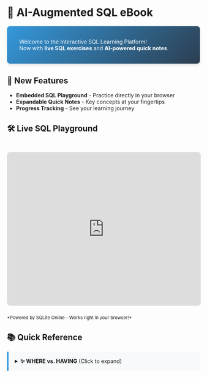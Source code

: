 <style>
.footer, .octocat {
  display: none !important;
}

/* New styles for interactive elements */
.sql-playground {
  width: 100%;
  height: 400px;
  border: 1px solid #ddd;
  border-radius: 8px;
  margin: 1.5rem 0;
}

.quick-note {
  background: #f8f9fa;
  border-left: 4px solid #3498db;
  padding: 1rem;
  margin: 1rem 0;
  border-radius: 0 8px 8px 0;
}

.badge-container {
  display: flex;
  gap: 0.5rem;
  margin: 1.5rem 0;
  flex-wrap: wrap;
}
</style>

# 📘 AI-Augmented SQL eBook

<div class="intro-card" style="
  background: linear-gradient(135deg, #3498db, #2c3e50);
  color: white;
  padding: 2rem;
  border-radius: 8px;
  box-shadow: 0 4px 6px rgba(0,0,0,0.1);
  margin-bottom: 2rem;
">
Welcome to the Interactive SQL Learning Platform!<br>
Now with <strong>live SQL exercises</strong> and <strong>AI-powered quick notes</strong>.
</div>

## 🚀 New Features
- **Embedded SQL Playground** - Practice directly in your browser
- **Expandable Quick Notes** - Key concepts at your fingertips
- **Progress Tracking** - See your learning journey

## 🛠️ Live SQL Playground
<iframe src="https://sqliteonline.com/" class="sql-playground"></iframe>
<small>*Powered by SQLite Online - Works right in your browser!*</small>

## 📚 Quick Reference
<div class="quick-note">
<details>
<summary><strong>✨ WHERE vs. HAVING</strong> (Click to expand)</summary>

```sql
-- WHERE filters rows BEFORE aggregation
SELECT department, COUNT(*) 
FROM employees 
WHERE salary > 5000 
GROUP BY department;

-- HAVING filters AFTER aggregation
SELECT department, AVG(salary) 
FROM employees 
GROUP BY department 
HAVING AVG(salary) > 5000;

## 🔍 Exercises

<div style="display: grid; grid-template-columns: repeat(auto-fit, minmax(250px, 1fr)); gap: 1.5rem; margin: 2rem 0;">

<a href="exercises/activity_4C_AI.html" style="text-decoration: none;">
  <div style="background: #2188ff; color: white; padding: 1rem; border-radius: 6px; text-align: center; transition: transform 0.2s;">
    <div style="font-size: 1.5rem;">📌</div>
    <div style="font-weight: bold; margin: 0.5rem 0;">Exercise 4C</div>
    <div style="font-size: 0.9em; opacity: 0.9;">CREATE TABLE statements practice</div>
  </div>
</a>

<a href="exercises/4E_AI_TRY.html" style="text-decoration: none;">
  <div style="background: #2188ff; color: white; padding: 1rem; border-radius: 6px; text-align: center; transition: transform 0.2s;">
    <div style="font-size: 1.5rem;">📌</div>
    <div style="font-weight: bold; margin: 0.5rem 0;">Exercise 4E</div>
    <div style="font-size: 0.9em; opacity: 0.9;">CAR database queries practice</div>
  </div>
</a>
